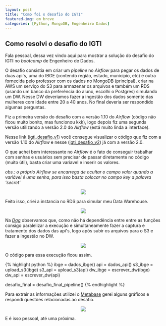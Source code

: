 ```yaml
---
layout: post
title: "Como foi o desafio do IGTI"
featured-img: em_breve
categories: [Python, MongoDB, Engenheiro Dados]
---
```


## Como resolvi o desafio do IGTI

Fala pessoal, dessa vez vindo aqui para mostrar a solução do desafio do IGTI no _bootcamp_ de Engenheiro de Dados.

O desafio consistia em criar um _pipeline_ no _Airflow_ para pegar os dados de duas api's, uma do IBGE (contendo região, estado, municipio, etc) e outra fornecida pelo professor com os dados no MongoDB (principal), criar na AWS um serviço do S3 para armazenar os arquivos e também um RDS (usando um banco da preferência do aluno, escolhi o Postgres) simulando um DW. Nesse DW deveriamos fazer a ingestão dos dados somente das mulheres com idade entre 20 a 40 anos. No final deveria ser respondido algumas perguntas.

Fiz a primeira versão do desafio com a versão 1.10 do _Airflow_ (código não ficou muito bonito, mas funcionou kkk), logo depois fiz uma segunda versão utilizando a versão 2.0 do _Airflow_ (está muito linda a interface).

Nesse link ([igti_desafio_v1]('https://github.com/nilsoncunha/bootcamp_igti_engenheiro_de_dados/blob/main/modulo_desafio/igti_desafio_v1.py')) você consegue visualizar o código que fiz com a versão 1.10 do _Airflow_ e nesse ([igti_desafio_v2]('https://github.com/nilsoncunha/bootcamp_igti_engenheiro_de_dados/blob/main/modulo_desafio/igti_desafio_v2.py')) já com a versão 2.0.

O que achei bem interessante no _Airflow_ é o fato de conseguir trabalhar com senhas e usuários sem precisar de passar diretamente no código (muito útil), basta criar uma variavel e inserir os valores. 

_obs.: o próprio Airflow se encarrega de ocultar o campo valor quando a variável é uma senha, para isso basta colocar no campo key a palavra 'secret'_

<center><img src="https://www.dropbox.com/s/xjr6usd08bpg56r/igti_v2_variables.jpg?raw=1"></center>

Feito isso, criei a instancia no RDS para simular meu Data Warehouse.

<center><img src="https://www.dropbox.com/s/d0edfbgj9uunspq/igti_v2_aws_postgres.png?raw=1"></center>

Na _[Dag]('https://airflow.apache.org/docs/apache-airflow/stable/concepts.html#dags')_ observamos que, como não há dependência entre entre as funções consigo paralelizar a execução e simultaneamente fazer a captura e tratamento dos dados das api's, logo após subir os arquivos para o S3 e fazer a ingestão no DW.

<center><img src='https://www.dropbox.com/s/6227lavsj8jsdsu/igti_v2_grafico.png?raw=1'></center>

O código para essa execução ficou assim.

{% highlight python %}
ibge = dados_ibge()
api = dados_api()
s3_ibge = upload_s3(ibge)
s3_api = upload_s3(api)
dw_ibge = escrever_dw(ibge)
dw_api = escrever_dw(api)

desafio_final = desafio_final_pipeline()
{% endhighlight %}

Para extrair as informações utilizei o [Metabase]('https://www.metabase.com/') gerei alguns gráficos e respondi questões relacionadas ao desafio.

<center><img src="https://www.dropbox.com/s/lqmeo8krgmponq1/igti_v2_painel_metabase.png?raw=1"></center>

E é isso pessoal, até uma próxima.
